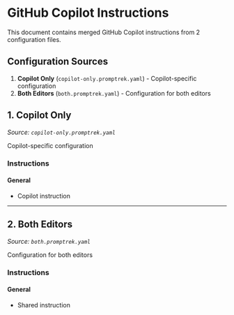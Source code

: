 # GitHub Copilot Instructions

This document contains merged GitHub Copilot instructions from 2 configuration files.

## Configuration Sources
1. **Copilot Only** (`copilot-only.promptrek.yaml`) - Copilot-specific configuration
2. **Both Editors** (`both.promptrek.yaml`) - Configuration for both editors

## 1. Copilot Only

*Source: `copilot-only.promptrek.yaml`*

Copilot-specific configuration

### Instructions
#### General
- Copilot instruction

---

## 2. Both Editors

*Source: `both.promptrek.yaml`*

Configuration for both editors

### Instructions
#### General
- Shared instruction
